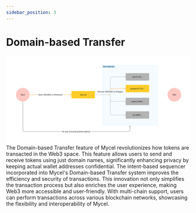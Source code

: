```yaml
---
sidebar_position: 3
---
```


# Domain-based Transfer

![domain-based-transfer](../../../assets/domain-based-transfer.png)
The Domain-based Transfer feature of Mycel revolutionizes how tokens are transacted in the Web3 space. This feature allows users to send and receive tokens using just domain names, significantly enhancing privacy by keeping actual wallet addresses confidential.
The intent-based sequencer incorporated into Mycel's Domain-based Transfer system improves the efficiency and security of transactions. This innovation not only simplifies the transaction process but also enriches the user experience, making Web3 more accessible and user-friendly.
With multi-chain support, users can perform transactions across various blockchain networks, showcasing the flexibility and interoperability of Mycel.
